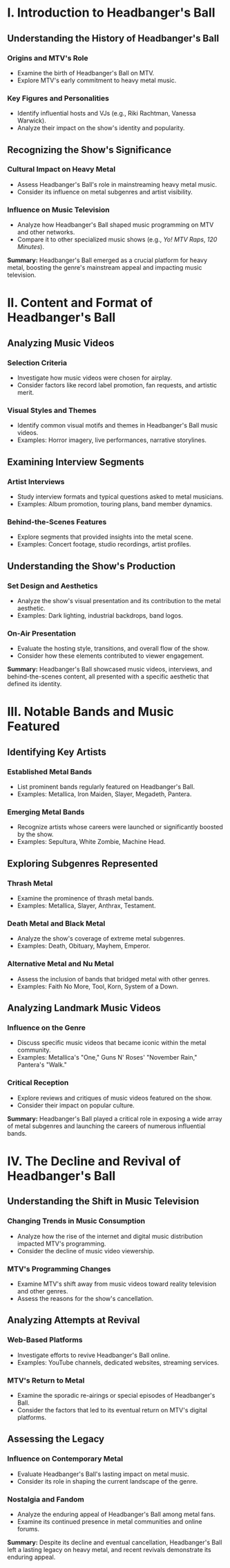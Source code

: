 # I. Introduction to Headbanger's Ball

## Understanding the History of Headbanger's Ball

### Origins and MTV's Role

*   Examine the birth of Headbanger's Ball on MTV.
*   Explore MTV's early commitment to heavy metal music.

### Key Figures and Personalities

*   Identify influential hosts and VJs (e.g., Riki Rachtman, Vanessa Warwick).
*   Analyze their impact on the show's identity and popularity.

## Recognizing the Show's Significance

### Cultural Impact on Heavy Metal

*   Assess Headbanger's Ball's role in mainstreaming heavy metal music.
*   Consider its influence on metal subgenres and artist visibility.

### Influence on Music Television

*   Analyze how Headbanger's Ball shaped music programming on MTV and other networks.
*   Compare it to other specialized music shows (e.g., *Yo! MTV Raps*, *120 Minutes*).

**Summary:** Headbanger's Ball emerged as a crucial platform for heavy metal, boosting the genre's mainstream appeal and impacting music television.

# II. Content and Format of Headbanger's Ball

## Analyzing Music Videos

### Selection Criteria

*   Investigate how music videos were chosen for airplay.
*   Consider factors like record label promotion, fan requests, and artistic merit.

### Visual Styles and Themes

*   Identify common visual motifs and themes in Headbanger's Ball music videos.
*   Examples: Horror imagery, live performances, narrative storylines.

## Examining Interview Segments

### Artist Interviews

*   Study interview formats and typical questions asked to metal musicians.
*   Examples: Album promotion, touring plans, band member dynamics.

### Behind-the-Scenes Features

*   Explore segments that provided insights into the metal scene.
*   Examples: Concert footage, studio recordings, artist profiles.

## Understanding the Show's Production

### Set Design and Aesthetics

*   Analyze the show's visual presentation and its contribution to the metal aesthetic.
*   Examples: Dark lighting, industrial backdrops, band logos.

### On-Air Presentation

*   Evaluate the hosting style, transitions, and overall flow of the show.
*   Consider how these elements contributed to viewer engagement.

**Summary:** Headbanger's Ball showcased music videos, interviews, and behind-the-scenes content, all presented with a specific aesthetic that defined its identity.

# III. Notable Bands and Music Featured

## Identifying Key Artists

### Established Metal Bands

*   List prominent bands regularly featured on Headbanger's Ball.
*   Examples: Metallica, Iron Maiden, Slayer, Megadeth, Pantera.

### Emerging Metal Bands

*   Recognize artists whose careers were launched or significantly boosted by the show.
*   Examples: Sepultura, White Zombie, Machine Head.

## Exploring Subgenres Represented

### Thrash Metal

*   Examine the prominence of thrash metal bands.
*   Examples: Metallica, Slayer, Anthrax, Testament.

### Death Metal and Black Metal

*   Analyze the show's coverage of extreme metal subgenres.
*   Examples: Death, Obituary, Mayhem, Emperor.

### Alternative Metal and Nu Metal

*   Assess the inclusion of bands that bridged metal with other genres.
*   Examples: Faith No More, Tool, Korn, System of a Down.

## Analyzing Landmark Music Videos

### Influence on the Genre

*   Discuss specific music videos that became iconic within the metal community.
*   Examples: Metallica's "One," Guns N' Roses' "November Rain," Pantera's "Walk."

### Critical Reception

*   Explore reviews and critiques of music videos featured on the show.
*   Consider their impact on popular culture.

**Summary:** Headbanger's Ball played a critical role in exposing a wide array of metal subgenres and launching the careers of numerous influential bands.

# IV. The Decline and Revival of Headbanger's Ball

## Understanding the Shift in Music Television

### Changing Trends in Music Consumption

*   Analyze how the rise of the internet and digital music distribution impacted MTV's programming.
*   Consider the decline of music video viewership.

### MTV's Programming Changes

*   Examine MTV's shift away from music videos toward reality television and other genres.
*   Assess the reasons for the show's cancellation.

## Analyzing Attempts at Revival

### Web-Based Platforms

*   Investigate efforts to revive Headbanger's Ball online.
*   Examples: YouTube channels, dedicated websites, streaming services.

### MTV's Return to Metal

*   Examine the sporadic re-airings or special episodes of Headbanger's Ball.
*   Consider the factors that led to its eventual return on MTV's digital platforms.

## Assessing the Legacy

### Influence on Contemporary Metal

*   Evaluate Headbanger's Ball's lasting impact on metal music.
*   Consider its role in shaping the current landscape of the genre.

### Nostalgia and Fandom

*   Analyze the enduring appeal of Headbanger's Ball among metal fans.
*   Examine its continued presence in metal communities and online forums.

**Summary:** Despite its decline and eventual cancellation, Headbanger's Ball left a lasting legacy on heavy metal, and recent revivals demonstrate its enduring appeal.
